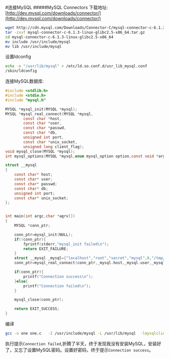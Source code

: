 #连接MySQL
#####MySQL Connectors
下载地址: [http://dev.mysql.com/downloads/connector/](http://dev.mysql.com/downloads/connector/)

```bash
wget http://cdn.mysql.com/Downloads/Connector-C/mysql-connector-c-6.1.3-linux-glibc2.5-x86_64.tar.gz
tar -zxvf mysql-connector-c-6.1.3-linux-glibc2.5-x86_64.tar.gz
cd mysql-connector-c-6.1.3-linux-glibc2.5-x86_64
mv include /usr/include/mysql
mv lib /usr/include/mysql
```
设置ldconfig
```bash
echo -e "/usr/lib/mysql" > /etc/ld.so.conf.d/usr_lib_mysql.conf
/sbin/ldconfig
```
连接MySQL数据库:
```c
#include <stdlib.h>
#include <stdio.h>
#include "mysql.h"

MYSQL *mysql_init(MYSQL *mysql);
MYSQL *mysql_real_connect(MYSQL *mysql,
		const char *host,
		const char *user,
		const char *passwd,
		const char *db,
		unsigned int port,
		const char *unix_socket,
		unsigned long client_flag);
void mysql_close(MYSQL *mysql);
int mysql_options(MYSQL *mysql,enum mysql_option option,const void *arg);

struct __mysql
{
	const char* host;
	const char* user;
	const char* passwd;
	const char* db;
	unsigned int port;
	const char* unix_socket;
};


int main(int argc,char *agrv[])
{
	MYSQL *conn_ptr;

	conn_ptr=mysql_init(NULL);
	if(!conn_ptr){
		fprintf(stderr,"mysql_init failed\n");
		return EXIT_FAILURE;
	}
	struct __mysql _mysql={"localhost","root","secret","mysql",0,"/tmp/mysql.sock"};
	conn_ptr=mysql_real_connect(conn_ptr,_mysql.host,_mysql.user,_mysql.passwd,_mysql.db,_mysql.port,_mysql.unix_socket,0);

	if(conn_ptr){
		printf("Connection success\n");
	}else{
		printf("Connection failed\n");
	}

	mysql_close(conn_ptr);

	return EXIT_SUCCESS;
}
```
编译
```bash
gcc -o one one.c   -I /usr/include/mysql -L /usr/lib/mysql  -lmysqlclient
```
执行提示`Connection failed`,折腾了半天，终于发现我没有安装MySQL，安装好了，又忘了设置MySQL密码。设置好密码，终于提示`Connection success`。
